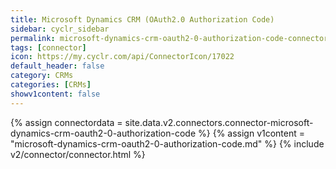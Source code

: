```yaml
---
title: Microsoft Dynamics CRM (OAuth2.0 Authorization Code)
sidebar: cyclr_sidebar
permalink: microsoft-dynamics-crm-oauth2-0-authorization-code-connector
tags: [connector]
icon: https://my.cyclr.com/api/ConnectorIcon/17022
default_header: false
category: CRMs
categories: [CRMs]
showv1content: false
---
```

{% assign connectordata = site.data.v2.connectors.connector-microsoft-dynamics-crm-oauth2-0-authorization-code %}
{% assign v1content = "microsoft-dynamics-crm-oauth2-0-authorization-code.md" %}
{% include v2/connector/connector.html %}	
